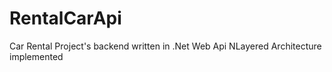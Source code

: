 # RentalCarApi

Car Rental Project's backend written in .Net Web Api
NLayered Architecture implemented
